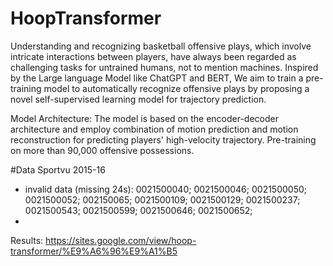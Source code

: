 # HoopTransformer

Understanding and recognizing basketball offensive plays, which involve intricate interactions between players, have always been regarded as challenging tasks for untrained humans, not to mention machines. Inspired by the Large language Model like ChatGPT and BERT, We aim to train a pre-training model to automatically recognize offensive plays by proposing a novel self-supervised learning model for trajectory prediction. 

Model Architecture:
The model is based on the encoder-decoder architecture and employ combination of motion prediction and motion reconstruction for predicting players' high-velocity trajectory. Pre-training on more than 90,000 offensive possessions.

#Data Sportvu 2015-16 
  - invalid data (missing 24s): 0021500040; 0021500046; 0021500050; 0021500052; 002150065; 0021500109; 0021500129; 0021500237; 0021500543; 0021500599; 0021500646; 0021500652;
  - 

Results:
https://sites.google.com/view/hoop-transformer/%E9%A6%96%E9%A1%B5
